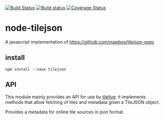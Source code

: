 [![Build Status](https://secure.travis-ci.org/mapbox/node-tilejson.png)](http://travis-ci.org/mapbox/node-tilejson)
[![Build status](https://ci.appveyor.com/api/projects/status/725cer8r9bq7ltm2?svg=true)](https://ci.appveyor.com/project/Mapbox/node-tilejson)
[![Coverage Status](https://coveralls.io/repos/mapbox/node-tilejson/badge.svg?branch=master&service=github)](https://coveralls.io/github/mapbox/node-tilejson?branch=master)

# node-tilejson

A javascript implementation of https://github.com/mapbox/tilejson-spec

## install

```
npm install --save tilejson
```

## API

This module mainly provides an API for use by [tilelive](https://github.com/mapbox/tilelive.js):
it implements methods that allow fetching of tiles and metadata given a TileJSON
object.

Provides a metadata for online tile sources in json format.
